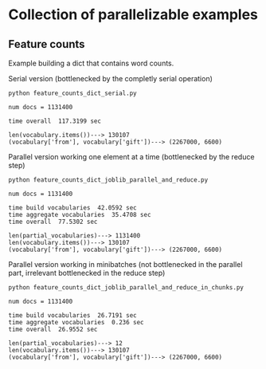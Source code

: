 # Collection of parallelizable examples


## Feature counts

Example building a dict that contains word counts.

Serial version (bottlenecked by the completly serial operation)
```
python feature_counts_dict_serial.py 
```

```
num docs = 1131400

time overall  117.3199 sec

len(vocabulary.items())---> 130107
(vocabulary['from'], vocabulary['gift'])---> (2267000, 6600)
```


Parallel version working one element at a time (bottlenecked by the reduce step)

```
python feature_counts_dict_joblib_parallel_and_reduce.py
```

```
num docs = 1131400

time build vocabularies  42.0592 sec
time aggregate vocabularies  35.4708 sec
time overall  77.5302 sec

len(partial_vocabularies)---> 1131400
len(vocabulary.items())---> 130107
(vocabulary['from'], vocabulary['gift'])---> (2267000, 6600)
```


Parallel version working in minibatches (not bottlenecked in the parallel part, irrelevant bottlenecked in the reduce step)
```
python feature_counts_dict_joblib_parallel_and_reduce_in_chunks.py
```

```
num docs = 1131400

time build vocabularies  26.7191 sec
time aggregate vocabularies  0.236 sec
time overall  26.9552 sec

len(partial_vocabularies)---> 12
len(vocabulary.items())---> 130107
(vocabulary['from'], vocabulary['gift'])---> (2267000, 6600)
```
